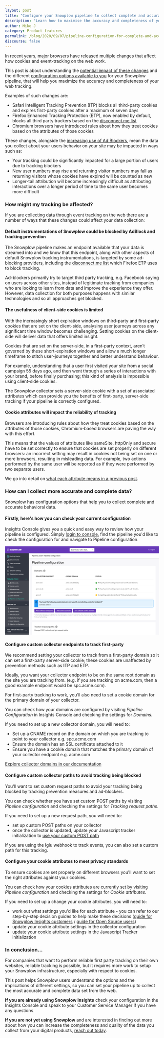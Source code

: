 ```yaml
---
layout: post
title: "Configure your Snowplow pipeline to collect complete and accurate data"
description: "Learn how to maximise the accuracy and completeness of your tracking by configuring your Snowplow pipeline."
author: Mike J
category: Product features
permalink: /blog/2020/09/07/pipeline-configuration-for-complete-and-accurate-data/
discourse: false
---
```



In recent years, major browsers have released multiple changes that affect how cookies and event-tracking on the web work.

This post is about understanding the [potential impact of these changes](#impact) and the different [configuration options available to you](#config) for your Snowplow pipeline, that will help you maximize the accuracy and completeness of your web tracking.

Examples of such changes are:

*   Safari Intelligent Tracking Prevention (ITP) blocks all third-party cookies and expires first-party cookies after a maximum of seven days
*   Firefox Enhanced Tracking Protection (ETP), now enabled by default, blocks all third party trackers based on the [disconnect.me list](https://disconnect.me/trackerprotection)
*   Chromium browsers have introduced rules about how they treat cookies based on the attributes of those cookies

These changes, alongside the [increasing use of Ad Blockers](https://www.statista.com/statistics/804008/ad-blocking-reach-usage-us/#:~:text=In%202019%2C%20roughly%2025.8%20percent,will%20never%20reach%20their%20audiences.), mean the data you collect about your users behavior on your site may be impacted in ways such as:


*   Your tracking could be significantly impacted for a large portion of users due to tracking blockers
*   New user numbers may rise and returning visitor numbers may fall as returning visitors whose cookies have expired will be counted as new
*   Longer-tail attribution will become increasingly difficult as attributing interactions over a longer period of time to the same user becomes more difficult


### How might my tracking be affected?

If you are collecting data through event tracking on the web there are a number of ways that these changes could affect your data collection:


#### Default instrumentations of Snowplow could be blocked by AdBlock and tracking prevention

The Snowplow pipeline makes an endpoint available that your data is streamed into and we know that this endpoint, along with other aspects of default Snowplow tracking instrumentations, is targeted by some ad-blocking providers, including the [disconnect.me list](https://disconnect.me/trackerprotection) which Firefox ETP uses to block tracking.

Ad-blockers primarily try to target third party tracking, e.g. Facebook spying on users across other sites, instead of legitimate tracking from companies who are looking to learn from data and improve the experience they offer. However, data collection for both purposes happens with similar technologies and so all approaches get blocked.


#### The usefulness of client-side cookies is limited

With the increasingly short expiration windows on third-party and first-party cookies that are set on the client-side, analysing user journeys across any significant time window becomes challenging. Setting cookies on the client-side will deliver data that offers limited insight.

Cookies that are set on the server-side, in a first-party context, aren’t governed by these short-expiration windows and allow a much longer timeframe to stitch user-journeys together and better understand behaviour.

For example, understanding that a user first visited your site from a social campaign 55 days ago, and then went through a series of interactions with your brand, before finally purchasing; this kind of analysis is impossible using client-side cookies.

The Snowplow collector sets a server-side cookie with a set of associated attributes which can provide you the benefits of first-party, server-side tracking if your pipeline is correctly configured.


#### Cookie attributes will impact the reliability of tracking

Browsers are introducing rules about how they treat cookies based on the attributes of those cookies, Chromium-based browsers are paving the way with this effort.

This means that the values of attributes like sameSite, httpOnly and secure have to be set correctly to ensure that cookies are set properly on different browsers: an incorrect setting may result in cookies not being set on one or more browsers, resulting in misleading data. For example, two actions performed by the same user will be reported as if they were performed by two separate users.

We go into detail on [what each attribute means in a previous post](https://snowplowanalytics.com/blog/2020/02/17/understanding-the-samesite-cookie-update/). 


### How can I collect more accurate and complete data?

Snowplow has configuration options that help you to collect complete and accurate behavioral data. 


#### Firstly, here's how you can check your current configuration

Insights Console gives you a quick and easy way to review how your pipeline is configured. Simply [login to console](https://console.snowplowanalytics.com/), find the pipeline you'd like to check the configuration for and navigate to Pipeline configuration.

![Pipeline configuration screenshot](/assets/img/blog/2020/09/pipelineconfig.png)


#### Configure custom collector endpoints to track first-party

We recommend setting your collector to track from a first-party domain so it can set a first-party server-side cookie; these cookies are unaffected by prevention methods such as ITP and ETP.

Ideally, you want your collector endpoint to be on the same root domain as the site you are tracking from. (e.g. if you are tracking on acme.com, then a good example endpoint would be spc.acme.com).

For first-party tracking to work, you’ll also need to set a cookie domain for the primary domain of your collector.

You can check how your domains are configured by visiting _Pipeline Configuration_ in Insights Console and checking the settings for _Domains_.

If you need to set up a new collector domain, you will need to:



*   Set up a CNAME record on the domain on which you are tracking to point to your collector e.g. spc.acme.com
*   Ensure the domain has an SSL certificate attached to it
*   Ensure you have a cookie domain that matches the primary domain of your collector endpoint e.g. acme.com

[Explore collector domains in our documentation](https://docs.snowplowanalytics.com/)


#### Configure custom collector paths to avoid tracking being blocked

You'll want to set custom request paths to avoid your tracking being blocked by tracking prevention measures and ad-blockers.

You can check whether you have set custom POST paths by visiting _Pipeline configuration_ and checking the settings for _Tracking request paths_.

If you need to set up a new request path, you will need to:



*   set up custom POST paths on your collector
*   once the collector is updated, update your Javascript tracker initialization to [use your custom POST path](https://docs.snowplowanalytics.com/docs/collecting-data/collecting-from-own-applications/javascript-tracker/general-parameters/initializing-a-tracker-2/#POST_path)

If you are using the Iglu webhook to track events, you can also set a custom path for this tracking.


#### Configure your cookie attributes to meet privacy standards 

To ensure cookies are set properly on different browsers you'll want to set the right attributes against your cookies.

You can check how your cookies attributes are currently set by visiting _Pipeline configuration_ and checking the settings for _Cookie attributes_.

If you need to set up a change your cookie attributes, you will need to:



*   work out what settings you'd like for each attribute - you can refer to our step-by-step decision guides to help make these decisions ([guide for Snowplow Insights customers](https://spdocsstaging.wpengine.com/wp-content/uploads/2020/09/Cookie-config-calculator-Insights.pdf) / [guide for Open Source users](https://spdocsstaging.wpengine.com/wp-content/uploads/2020/09/Cookie-config-calculator-Open-Source.pdf))
*   update your cookie attribute settings in the collector configuration
*   update your cookie attribute settings in the Javascript Tracker initialization


### In conclusion...

For companies that want to perform reliable first party tracking on their own websites, reliable tracking is possible, but it requires more work to setup your Snowplow infrastructure, especially with respect to cookies. 

This post helps Snowplow users understand the options and the implications of different settings, so you can set your pipeline up to collect the most accurate and complete data set from the web.

**If you are already using Snowplow Insights** check your configuration in the Insights Console and speak to your Customer Service Manager if you have any questions. 

**If you are not yet using Snowplow** and are interested in finding out more about how you can increase the completeness and quality of the data you collect from your digital products, [reach out today](https://snowplowanalytics.com/get-started/).


